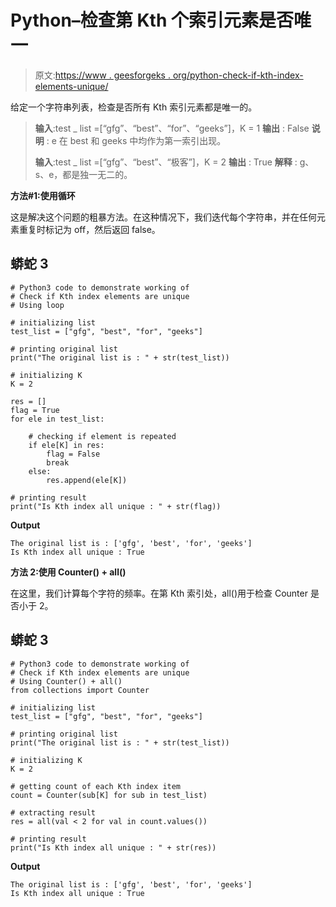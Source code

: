 # Python–检查第 Kth 个索引元素是否唯一

> 原文:[https://www . geesforgeks . org/python-check-if-kth-index-elements-unique/](https://www.geeksforgeeks.org/python-check-if-kth-index-elements-are-unique/)

给定一个字符串列表，检查是否所有 Kth 索引元素都是唯一的。

> **输入**:test _ list =[“gfg”、“best”、“for”、“geeks”]，K = 1
> **输出** : False
> **说明** : e 在 best 和 geeks 中均作为第一索引出现。
> 
> **输入**:test _ list =[“gfg”、“best”、“极客”]，K = 2
> **输出** : True
> **解释** : g、s、e，都是独一无二的。

**方法#1:使用循环**

这是解决这个问题的粗暴方法。在这种情况下，我们迭代每个字符串，并在任何元素重复时标记为 off，然后返回 false。

## 蟒蛇 3

```
# Python3 code to demonstrate working of 
# Check if Kth index elements are unique
# Using loop

# initializing list
test_list = ["gfg", "best", "for", "geeks"] 

# printing original list
print("The original list is : " + str(test_list))

# initializing K 
K = 2

res = []
flag = True
for ele in test_list:

    # checking if element is repeated
    if ele[K] in res:
        flag = False
        break
    else:
        res.append(ele[K])

# printing result 
print("Is Kth index all unique : " + str(flag))
```

**Output**

```
The original list is : ['gfg', 'best', 'for', 'geeks']
Is Kth index all unique : True

```

**方法 2:使用 Counter() + all()**

在这里，我们计算每个字符的频率。在第 Kth 索引处，all()用于检查 Counter 是否小于 2。

## 蟒蛇 3

```
# Python3 code to demonstrate working of 
# Check if Kth index elements are unique
# Using Counter() + all()
from collections import Counter

# initializing list
test_list = ["gfg", "best", "for", "geeks"] 

# printing original list
print("The original list is : " + str(test_list))

# initializing K 
K = 2

# getting count of each Kth index item
count = Counter(sub[K] for sub in test_list)

# extracting result 
res = all(val < 2 for val in count.values())

# printing result 
print("Is Kth index all unique : " + str(res))
```

**Output**

```
The original list is : ['gfg', 'best', 'for', 'geeks']
Is Kth index all unique : True

```